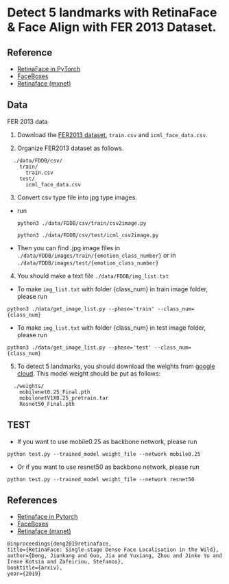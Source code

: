 # Detect 5 landmarks with RetinaFace & Face Align with FER 2013 Dataset.

## Reference  
- [RetinaFace in PyTorch](https://github.com/biubug6/Pytorch_Retinaface)
- [FaceBoxes](https://github.com/zisianw/FaceBoxes.PyTorch)
- [Retinaface (mxnet)](https://github.com/deepinsight/insightface/tree/master/RetinaFace)

## Data

FER 2013 data

1. Download the [FER2013 dataset](https://www.kaggle.com/c/challenges-in-representation-learning-facial-expression-recognition-challenge/data), `train.csv` and `icml_face_data.csv`. 

2. Organize FER2013 dataset as follows. 
```Shell
  ./data/FDDB/csv/
    train/
      train.csv
    test/  
      icml_face_data.csv 
```

3. Convert csv type file into jpg type images.   

  - run 
    ```Shell
    python3 ./data/FDDB/csv/train/csv2image.py
    ```
    ```Shell
    python3 ./data/FDDB/csv/test/icml_csv2image.py
    ```
  - Then you can find .jpg image files in 
    `./data/FDDB/images/train/{emotion_class_number}`
      or in 
    `./data/FDDB/images/test/{emotion_class_number}`

4. You should make a text file `./data/FDDB/img_list.txt`
  - To make `img_list.txt` with folder {class_num} in train image folder, please run 
  ```Shell
  python3 ./data/get_image_list.py --phase='train' --class_num={class_num}
  ```

  - To make `img_list.txt` with folder {class_num} in test image folder, please run 
  ```Shell
  python3 ./data/get_image_list.py --phase='test' --class_num={class_num}
  ```

5. To detect 5 landmarks, you should download the weights from [google cloud](https://drive.google.com/drive/folders/1oZRSG0ZegbVkVwUd8wUIQx8W7yfZ_ki1). This model weight should be put as follows: 
```Shell
  ./weights/
    mobilenet0.25_Final.pth
    mobilenetV1X0.25_pretrain.tar
    Resnet50_Final.pth
```

## TEST  


- If you want to use mobile0.25 as backbone network, please run 
```Shell
python test.py --trained_model weight_file --network mobile0.25
```

- Or if you want to use resnet50 as backbone network, please run 
```Shell
python test.py --trained_model weight_file --network resnet50
```


## References
- [Retinaface in Pytorch]()
- [FaceBoxes](https://github.com/zisianw/FaceBoxes.PyTorch)
- [Retinaface (mxnet)](https://github.com/deepinsight/insightface/tree/master/RetinaFace)
```
@inproceedings{deng2019retinaface,
title={RetinaFace: Single-stage Dense Face Localisation in the Wild},
author={Deng, Jiankang and Guo, Jia and Yuxiang, Zhou and Jinke Yu and Irene Kotsia and Zafeiriou, Stefanos},
booktitle={arxiv},
year={2019}
```

